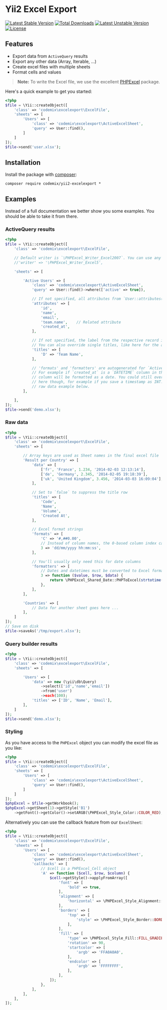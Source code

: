 Yii2 Excel Export
=================

[![Latest Stable Version](https://poser.pugx.org/codemix/yii2-excelexport/v/stable)](https://packagist.org/packages/codemix/yii2-excelexport)
[![Total Downloads](https://poser.pugx.org/codemix/yii2-excelexport/downloads)](https://packagist.org/packages/codemix/yii2-excelexport)
[![Latest Unstable Version](https://poser.pugx.org/codemix/yii2-excelexport/v/unstable)](https://packagist.org/packages/codemix/yii2-excelexport)
[![License](https://poser.pugx.org/codemix/yii2-excelexport/license)](https://packagist.org/packages/codemix/yii2-excelexport)


## Features

 * Export data from `ActiveQuery` results
 * Export any other data (Array, Iterable, ...)
 * Create excel files with multiple sheets
 * Format cells and values

> **Note:** To write the Excel file, we use the excellent
> [PHPExcel](https://github.com/PHPOffice/PHPExcel) package.

Here's a quick example to get you started:

```php
<?php
$file = \Yii::createObject([
    'class' => 'codemix\excelexport\ExcelFile',
    'sheets' => [
        'Users' => [
            'class' => 'codemix\excelexport\ActiveExcelSheet',
            'query' => User::find(),
        ]
    ]
]);
$file->send('user.xlsx');
```

## Installation

Install the package with [composer](http://getcomposer.org):

    composer require codemix/yii2-excelexport *


## Examples

Instead of a full documentation we better show you some examples. You should be able to take it from there.

### ActiveQuery results

```php
<?php
$file = \Yii::createObject([
    'class' => 'codemix\excelexport\ExcelFile',

    // Default writer is `\PHPExcel_Writer_Excel2007`. You can use any other writer available from PHPOffice.
    //'writer' => '\PHPExcel_Writer_Excel5',

    'sheets' => [

        'Active Users' => [
            'class' => 'codemix\excelexport\ActiveExcelSheet',
            'query' => User::find()->where(['active' => true]),

            // If not specified, all attributes from `User::attributes()` are used
            'attributes' => [
                'id',
                'name',
                'email',
                'team.name',    // Related attribute
                'created_at',
            ],

            // If not specified, the label from the respective record is used.
            // You can also override single titles, like here for the above `team.name`
            'titles' => [
                'D' => 'Team Name',
            ],

            // 'formats' and 'formatters' are autogenerated for `ActiveExcelSheet`.
            // For example if `created_at` is a `DATETIME` column in the DB, the
            // column will be formatted as a date. You could still override formats
            // here though, for example if you save a timestamp as INT. See the
            // raw data example below.
        ],

    ],
]);
$file->send('demo.xlsx');
```

### Raw data

```php
<?php
$file = \Yii::createObject([
    'class' => 'codemix\excelexport\ExcelFile',
    'sheets' => [

        // Array keys are used as Sheet names in the final excel file
        'Result per Country' => [
            'data' => [
                ['fr', 'France', 1.234, '2014-02-03 12:13:14'],
                ['de', 'Germany', 2.345, '2014-02-05 19:18:39'],
                ['uk', 'United Kingdom', 3.456, '2014-03-03 16:09:04'],
            ],

            // Set to `false` to suppress the title row
            'titles' => [
                'Code',
                'Name',
                'Volume',
                'Created At',
            ],

            // Excel format strings
            'formats' => [
                'C' => '#,##0.00',
                // Instead of column names, the 0-based column index can be also used
                3 => 'dd/mm/yyyy hh:mm:ss',
            ],

            // You'll usually only need this for date columns
            'formatters' => [
                // Dates and datetimes must be converted to Excel format
                3 => function ($value, $row, $data) {
                    return \PHPExcel_Shared_Date::PHPToExcel(strtotime($value));
                },
            ],
        ],

        'Countries' => [
            // Data for another sheet goes here ...
        ],
    ]
]);
// Save on disk
$file->saveAs('/tmp/export.xlsx');
```

### Query builder results

```php
<?php
$file = \Yii::createObject([
    'class' => 'codemix\excelexport\ExcelFile',
    'sheets' => [

        'Users' => [
            'data' => new (\yii\db\Query)
                ->select(['id','name','email'])
                ->from('user')
                ->each(100);
            'titles' => ['ID', 'Name', 'Email'],
        ],
    ]
]);
$file->send('demo.xlsx');
```

### Styling

As you have access to the `PHPExcel` object you can modify the excel file as you like:

```php
<?php
$file = \Yii::createObject([
    'class' => 'codemix\excelexport\ExcelFile',
    'sheets' => [
        'Users' => [
            'class' => 'codemix\excelexport\ActiveExcelSheet',
            'query' => User::find(),
        ]
    ]
]);
$phpExcel = $file->getWorkbook();
$phpExcel->getSheet(1)->getStyle('B1')
    ->getFont()->getColor()->setARGB(\PHPExcel_Style_Color::COLOR_RED);
```

Alternatively you can use the callback feature from our `ExcelSheet`:

```php
<?php
$file = \Yii::createObject([
    'class' => 'codemix\excelexport\ExcelFile',
    'sheets' => [
        'Users' => [
            'class' => 'codemix\excelexport\ActiveExcelSheet',
            'query' => User::find(),
            'callbacks' => [
                // $cell is a PHPExcel_Cell object
                'A' => function ($cell, $row, $column) {
                    $cell->getStyle()->applyFromArray([
                        'font' => [
                            'bold' => true,
                        ],
                        'alignment' => [
                            'horizontal' => \PHPExcel_Style_Alignment::HORIZONTAL_RIGHT,
                        ],
                        'borders' => [
                            'top' => [
                                'style' => \PHPExcel_Style_Border::BORDER_THIN,
                            ],
                        ],
                        'fill' => [
                            'type' => \PHPExcel_Style_Fill::FILL_GRADIENT_LINEAR,
                            'rotation' => 90,
                            'startcolor' => [
                                'argb' => 'FFA0A0A0',
                            ],
                            'endcolor' => [
                                'argb' => 'FFFFFFFF',
                            ],
                        ],
                    ]);
                },
            ],
        ],
    ],
]);

